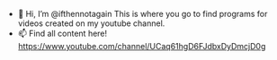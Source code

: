 - 👋 Hi, I’m @ifthennotagain
This is where you go to find programs for videos created on my youtube channel.
- 📫 Find all content here! https://www.youtube.com/channel/UCaq61hgD6FJdbxDyDmcjD0g

<!---
ifthennotagain/ifthennotagain is a ✨ special ✨ repository because its `README.md` (this file) appears on your GitHub profile.
You can click the Preview link to take a look at your changes.
--->
